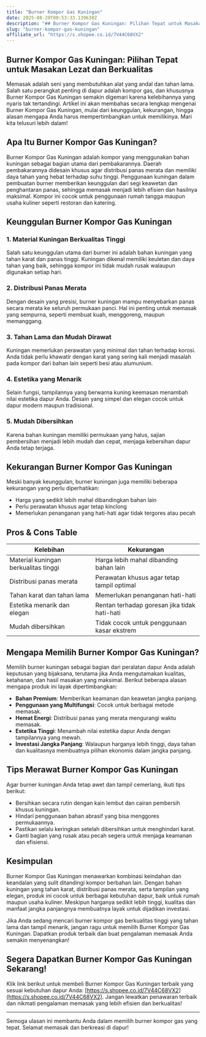 ```yaml
---
title: "Burner Kompor Gas Kuningan"
date: 2025-08-29T00:53:33.139638Z
description: "## Burner Kompor Gas Kuningan: Pilihan Tepat untuk Masakan Lezat dan Berkualitas..."
slug: "burner-kompor-gas-kuningan"
affiliate_url: "https://s.shopee.co.id/7V44C68VX2"
---
```

## Burner Kompor Gas Kuningan: Pilihan Tepat untuk Masakan Lezat dan Berkualitas

Memasak adalah seni yang membutuhkan alat yang andal dan tahan lama. Salah satu perangkat penting di dapur adalah kompor gas, dan khususnya Burner Kompor Gas Kuningan semakin digemari karena kelebihannya yang nyaris tak tertandingi. Artikel ini akan membahas secara lengkap mengenai Burner Kompor Gas Kuningan, mulai dari keunggulan, kekurangan, hingga alasan mengapa Anda harus mempertimbangkan untuk memilikinya. Mari kita telusuri lebih dalam!

## Apa Itu Burner Kompor Gas Kuningan?

Burner Kompor Gas Kuningan adalah kompor yang menggunakan bahan kuningan sebagai bagian utama dari pembakarannya. Daerah pembakarannya didesain khusus agar distribusi panas merata dan memiliki daya tahan yang hebat terhadap suhu tinggi. Penggunaan kuningan dalam pembuatan burner memberikan keunggulan dari segi keawetan dan penghantaran panas, sehingga memasak menjadi lebih efisien dan hasilnya maksimal. Kompor ini cocok untuk penggunaan rumah tangga maupun usaha kuliner seperti restoran dan katering.

## Keunggulan Burner Kompor Gas Kuningan

### 1. Material Kuningan Berkualitas Tinggi

Salah satu keunggulan utama dari burner ini adalah bahan kuningan yang tahan karat dan panas tinggi. Kuningan dikenal memiliki keuletan dan daya tahan yang baik, sehingga kompor ini tidak mudah rusak walaupun digunakan setiap hari.

### 2. Distribusi Panas Merata

Dengan desain yang presisi, burner kuningan mampu menyebarkan panas secara merata ke seluruh permukaan panci. Hal ini penting untuk memasak yang sempurna, seperti membuat kuah, menggoreng, maupun memanggang.

### 3. Tahan Lama dan Mudah Dirawat

Kuningan memerlukan perawatan yang minimal dan tahan terhadap korosi. Anda tidak perlu khawatir dengan karat yang sering kali menjadi masalah pada kompor dari bahan lain seperti besi atau alumunium.

### 4. Estetika yang Menarik

Selain fungsi, tampilannya yang berwarna kuning keemasan menambah nilai estetika dapur Anda. Desain yang simpel dan elegan cocok untuk dapur modern maupun tradisional.

### 5. Mudah Dibersihkan

Karena bahan kuningan memiliki permukaan yang halus, sajian pembersihan menjadi lebih mudah dan cepat, menjaga kebersihan dapur Anda tetap terjaga.

## Kekurangan Burner Kompor Gas Kuningan

Meski banyak keunggulan, burner kuningan juga memiliki beberapa kekurangan yang perlu diperhatikan:

- Harga yang sedikit lebih mahal dibandingkan bahan lain
- Perlu perawatan khusus agar tetap kinclong
- Memerlukan penanganan yang hati-hati agar tidak tergores atau pecah

## Pros & Cons Table

| Kelebihan                                 | Kekurangan                                        |
|--------------------------------------------|---------------------------------------------------|
| Material kuningan berkualitas tinggi      | Harga lebih mahal dibanding bahan lain          |
| Distribusi panas merata                   | Perawatan khusus agar tetap tampil optimal    |
| Tahan karat dan tahan lama                | Memerlukan penanganan hati-hati                |
| Estetika menarik dan elegan              | Rentan terhadap goresan jika tidak hati-hati  |
| Mudah dibersihkan                        | Tidak cocok untuk penggunaan kasar ekstrem  |

## Mengapa Memilih Burner Kompor Gas Kuningan?

Memilih burner kuningan sebagai bagian dari peralatan dapur Anda adalah keputusan yang bijaksana, terutama jika Anda mengutamakan kualitas, ketahanan, dan hasil masakan yang maksimal. Berikut beberapa alasan mengapa produk ini layak dipertimbangkan:

- **Bahan Premium**: Memberikan keamanan dan keawetan jangka panjang.
- **Penggunaan yang Multifungsi**: Cocok untuk berbagai metode memasak.
- **Hemat Energi**: Distribusi panas yang merata mengurangi waktu memasak.
- **Estetika Tinggi**: Menambah nilai estetika dapur Anda dengan tampilannya yang mewah.
- **Investasi Jangka Panjang**: Walaupun harganya lebih tinggi, daya tahan dan kualitasnya membuatnya pilihan ekonomis dalam jangka panjang.

## Tips Merawat Burner Kompor Gas Kuningan

Agar burner kuningan Anda tetap awet dan tampil cemerlang, ikuti tips berikut:

- Bersihkan secara rutin dengan kain lembut dan cairan pembersih khusus kuningan.
- Hindari penggunaan bahan abrasif yang bisa menggores permukaannya.
- Pastikan selalu keringkan setelah dibersihkan untuk menghindari karat.
- Ganti bagian yang rusak atau pecah segera untuk menjaga keamanan dan efisiensi.

## Kesimpulan

Burner Kompor Gas Kuningan menawarkan kombinasi keindahan dan keandalan yang sulit ditandingi kompor berbahan lain. Dengan bahan kuningan yang tahan karat, distribusi panas merata, serta tampilan yang elegan, produk ini cocok untuk berbagai kebutuhan dapur, baik untuk rumah maupun usaha kuliner. Meskipun harganya sedikit lebih tinggi, kualitas dan manfaat jangka panjangnya membuatnya layak untuk dijadikan investasi.

Jika Anda sedang mencari burner kompor gas berkualitas tinggi yang tahan lama dan tampil menarik, jangan ragu untuk memilih Burner Kompor Gas Kuningan. Dapatkan produk terbaik dan buat pengalaman memasak Anda semakin menyenangkan!

## Segera Dapatkan Burner Kompor Gas Kuningan Sekarang!

Klik link berikut untuk membeli Burner Kompor Gas Kuningan terbaik yang sesuai kebutuhan dapur Anda: [https://s.shopee.co.id/7V44C68VX2](https://s.shopee.co.id/7V44C68VX2). Jangan lewatkan penawaran terbaik dan nikmati pengalaman memasak yang lebih efisien dan berkualitas!

---

Semoga ulasan ini membantu Anda dalam memilih burner kompor gas yang tepat. Selamat memasak dan berkreasi di dapur!